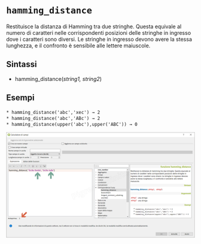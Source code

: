 # `hamming_distance`

Restituisce la distanza di Hamming tra due stringhe. Questa equivale al numero di caratteri nelle corrispondenti posizioni delle stringhe in ingresso dove i caratteri sono diversi. Le stringhe in ingresso devono avere la stessa lunghezza, e il confronto è sensibile alle lettere maiuscole.

## Sintassi

* hamming_distance(*string1, string2*)

## Esempi
```
* hamming_distance('abc','xec') → 2
* hamming_distance('abc','ABc') → 2
* hamming_distance(upper('abc'),upper('ABC')) → 0
```

![](/img/corrispondenza_fuzzy/hamming_distance1.png)